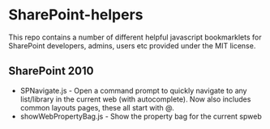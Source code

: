 # SharePoint-helpers

This repo contains a number of different helpful javascript bookmarklets for SharePoint developers, admins, users etc provided under the MIT license.


## SharePoint 2010

* SPNavigate.js - Open a command prompt to quickly navigate to any list/library in the current web (with autocomplete). Now also includes common layouts pages, these all start with @.
* showWebPropertyBag.js - Show the property bag for the current spweb